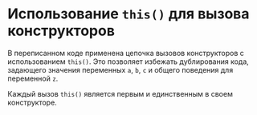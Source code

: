# Использование `this()` для вызова конструкторов

В переписанном коде применена цепочка вызовов конструкторов с использованием `this()`. Это позволяет избежать дублирования кода, задающего значения переменных `a`, `b`, `c` и общего поведения для переменной `z`.

Каждый вызов `this()` является первым и единственным в своем конструкторе.